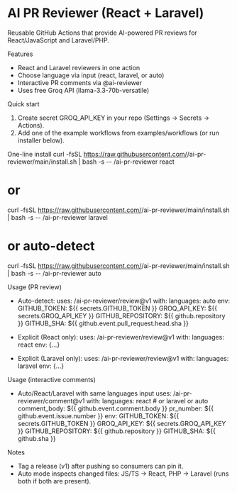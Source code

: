 # AI PR Reviewer (React + Laravel)

Reusable GitHub Actions that provide AI-powered PR reviews for React/JavaScript and Laravel/PHP.

Features
- React and Laravel reviewers in one action
- Choose language via input (react, laravel, or auto)
- Interactive PR comments via @ai-reviewer
- Uses free Groq API (llama-3.3-70b-versatile)

Quick start
1) Create secret GROQ_API_KEY in your repo (Settings → Secrets → Actions).
2) Add one of the example workflows from examples/workflows (or run installer below).

One-line install
curl -fsSL https://raw.githubusercontent.com/<OWNER>/ai-pr-reviewer/main/install.sh | bash -s -- <OWNER>/ai-pr-reviewer react
# or
curl -fsSL https://raw.githubusercontent.com/<OWNER>/ai-pr-reviewer/main/install.sh | bash -s -- <OWNER>/ai-pr-reviewer laravel
# or auto-detect
curl -fsSL https://raw.githubusercontent.com/<OWNER>/ai-pr-reviewer/main/install.sh | bash -s -- <OWNER>/ai-pr-reviewer auto

Usage (PR review)
- Auto-detect:
  uses: <OWNER>/ai-pr-reviewer/review@v1
  with:
    languages: auto
  env:
    GITHUB_TOKEN: ${{ secrets.GITHUB_TOKEN }}
    GROQ_API_KEY: ${{ secrets.GROQ_API_KEY }}
    GITHUB_REPOSITORY: ${{ github.repository }}
    GITHUB_SHA: ${{ github.event.pull_request.head.sha }}

- Explicit (React only):
  uses: <OWNER>/ai-pr-reviewer/review@v1
  with:
    languages: react
  env: {...}

- Explicit (Laravel only):
  uses: <OWNER>/ai-pr-reviewer/review@v1
  with:
    languages: laravel
  env: {...}

Usage (interactive comments)
- Auto/React/Laravel with same languages input
  uses: <OWNER>/ai-pr-reviewer/comment@v1
  with:
    languages: react      # or laravel or auto
    comment_body: ${{ github.event.comment.body }}
    pr_number: ${{ github.event.issue.number }}
  env:
    GITHUB_TOKEN: ${{ secrets.GITHUB_TOKEN }}
    GROQ_API_KEY: ${{ secrets.GROQ_API_KEY }}
    GITHUB_REPOSITORY: ${{ github.repository }}
    GITHUB_SHA: ${{ github.sha }}

Notes
- Tag a release (v1) after pushing so consumers can pin it.
- Auto mode inspects changed files: JS/TS → React, PHP → Laravel (runs both if both are present).
